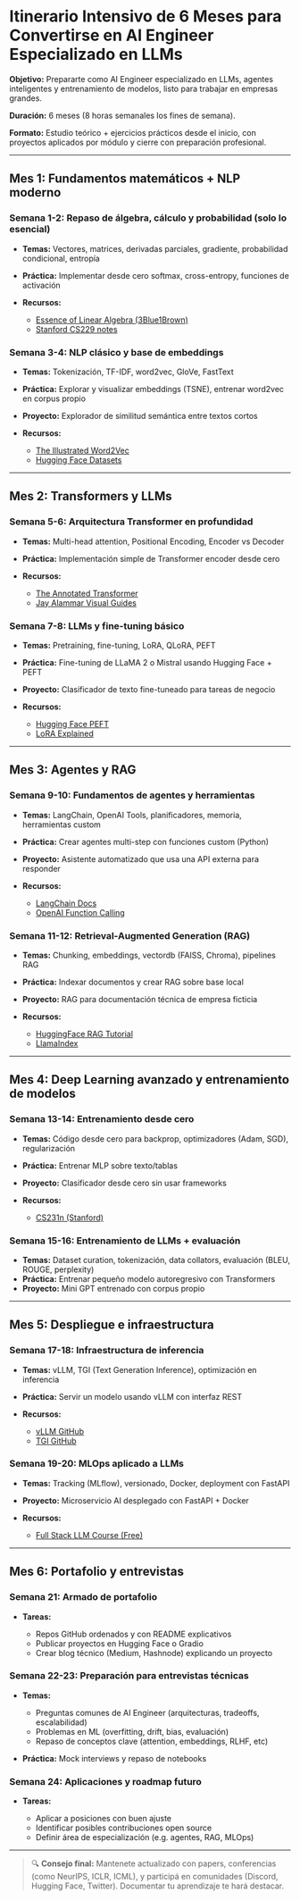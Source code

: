 # Itinerario Intensivo de 6 Meses para Convertirse en AI Engineer Especializado en LLMs

**Objetivo:** Prepararte como AI Engineer especializado en LLMs, agentes inteligentes y entrenamiento de modelos, listo para trabajar en empresas grandes.

**Duración:** 6 meses (8 horas semanales los fines de semana).

**Formato:** Estudio teórico + ejercicios prácticos desde el inicio, con proyectos aplicados por módulo y cierre con preparación profesional.

---

## Mes 1: Fundamentos matemáticos + NLP moderno

### Semana 1-2: Repaso de álgebra, cálculo y probabilidad (solo lo esencial)

* **Temas:** Vectores, matrices, derivadas parciales, gradiente, probabilidad condicional, entropía
* **Práctica:** Implementar desde cero softmax, cross-entropy, funciones de activación
* **Recursos:**

  * [Essence of Linear Algebra (3Blue1Brown)](https://www.youtube.com/watch?v=fNk_zzaMoSs)
  * [Stanford CS229 notes](https://cs229.stanford.edu/)

### Semana 3-4: NLP clásico y base de embeddings

* **Temas:** Tokenización, TF-IDF, word2vec, GloVe, FastText
* **Práctica:** Explorar y visualizar embeddings (TSNE), entrenar word2vec en corpus propio
* **Proyecto:** Explorador de similitud semántica entre textos cortos
* **Recursos:**

  * [The Illustrated Word2Vec](https://jalammar.github.io/illustrated-word2vec/)
  * [Hugging Face Datasets](https://huggingface.co/docs/datasets)

---

## Mes 2: Transformers y LLMs

### Semana 5-6: Arquitectura Transformer en profundidad

* **Temas:** Multi-head attention, Positional Encoding, Encoder vs Decoder
* **Práctica:** Implementación simple de Transformer encoder desde cero
* **Recursos:**

  * [The Annotated Transformer](https://nlp.seas.harvard.edu/2018/04/03/attention.html)
  * [Jay Alammar Visual Guides](https://jalammar.github.io/)

### Semana 7-8: LLMs y fine-tuning básico

* **Temas:** Pretraining, fine-tuning, LoRA, QLoRA, PEFT
* **Práctica:** Fine-tuning de LLaMA 2 o Mistral usando Hugging Face + PEFT
* **Proyecto:** Clasificador de texto fine-tuneado para tareas de negocio
* **Recursos:**

  * [Hugging Face PEFT](https://github.com/huggingface/peft)
  * [LoRA Explained](https://lightning.ai/pages/community/tutorial/lora-from-scratch/)

---

## Mes 3: Agentes y RAG

### Semana 9-10: Fundamentos de agentes y herramientas

* **Temas:** LangChain, OpenAI Tools, planificadores, memoria, herramientas custom
* **Práctica:** Crear agentes multi-step con funciones custom (Python)
* **Proyecto:** Asistente automatizado que usa una API externa para responder
* **Recursos:**

  * [LangChain Docs](https://docs.langchain.com/)
  * [OpenAI Function Calling](https://platform.openai.com/docs/guides/function-calling)

### Semana 11-12: Retrieval-Augmented Generation (RAG)

* **Temas:** Chunking, embeddings, vectordb (FAISS, Chroma), pipelines RAG
* **Práctica:** Indexar documentos y crear RAG sobre base local
* **Proyecto:** RAG para documentación técnica de empresa ficticia
* **Recursos:**

  * [HuggingFace RAG Tutorial](https://huggingface.co/blog/rag)
  * [LlamaIndex](https://docs.llamaindex.ai/)

---

## Mes 4: Deep Learning avanzado y entrenamiento de modelos

### Semana 13-14: Entrenamiento desde cero

* **Temas:** Código desde cero para backprop, optimizadores (Adam, SGD), regularización
* **Práctica:** Entrenar MLP sobre texto/tablas
* **Proyecto:** Clasificador desde cero sin usar frameworks
* **Recursos:**

  * [CS231n (Stanford)](https://cs231n.github.io/)

### Semana 15-16: Entrenamiento de LLMs + evaluación

* **Temas:** Dataset curation, tokenización, data collators, evaluación (BLEU, ROUGE, perplexity)
* **Práctica:** Entrenar pequeño modelo autoregresivo con Transformers
* **Proyecto:** Mini GPT entrenado con corpus propio

---

## Mes 5: Despliegue e infraestructura

### Semana 17-18: Infraestructura de inferencia

* **Temas:** vLLM, TGI (Text Generation Inference), optimización en inferencia
* **Práctica:** Servir un modelo usando vLLM con interfaz REST
* **Recursos:**

  * [vLLM GitHub](https://github.com/vllm-project/vllm)
  * [TGI GitHub](https://github.com/huggingface/text-generation-inference)

### Semana 19-20: MLOps aplicado a LLMs

* **Temas:** Tracking (MLflow), versionado, Docker, deployment con FastAPI
* **Proyecto:** Microservicio AI desplegado con FastAPI + Docker
* **Recursos:**

  * [Full Stack LLM Course (Free)](https://fullstackdeeplearning.com/llm-bootcamp/)

---

## Mes 6: Portafolio y entrevistas

### Semana 21: Armado de portafolio

* **Tareas:**

  * Repos GitHub ordenados y con README explicativos
  * Publicar proyectos en Hugging Face o Gradio
  * Crear blog técnico (Medium, Hashnode) explicando un proyecto

### Semana 22-23: Preparación para entrevistas técnicas

* **Temas:**

  * Preguntas comunes de AI Engineer (arquitecturas, tradeoffs, escalabilidad)
  * Problemas en ML (overfitting, drift, bias, evaluación)
  * Repaso de conceptos clave (attention, embeddings, RLHF, etc)
* **Práctica:** Mock interviews y repaso de notebooks

### Semana 24: Aplicaciones y roadmap futuro

* **Tareas:**

  * Aplicar a posiciones con buen ajuste
  * Identificar posibles contribuciones open source
  * Definir área de especialización (e.g. agentes, RAG, MLOps)

---

> 🔍 **Consejo final:** Mantenete actualizado con papers, conferencias (como NeurIPS, ICLR, ICML), y participá en comunidades (Discord, Hugging Face, Twitter). Documentar tu aprendizaje te hará destacar.
